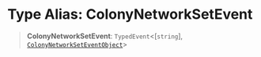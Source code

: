 # Type Alias: ColonyNetworkSetEvent

> **ColonyNetworkSetEvent**: `TypedEvent`\<\[`string`\], [`ColonyNetworkSetEventObject`](../interfaces/ColonyNetworkSetEventObject.md)\>
